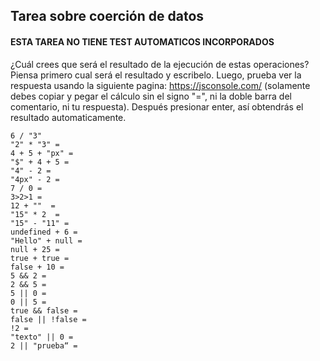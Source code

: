 ## Tarea sobre coerción de datos

#### ESTA TAREA NO TIENE TEST AUTOMATICOS INCORPORADOS

¿Cuál crees que será el resultado de la ejecución de estas operaciones? Piensa primero cual será el resultado y escribelo. 
Luego, prueba ver la respuesta usando la siguiente pagina: https://jsconsole.com/ (solamente debes copiar y pegar el cálculo sin el signo "=", 
ni la doble barra del comentario, ni tu respuesta). Después presionar enter, así obtendrás el resultado automaticamente.

```
6 / "3" 
"2" * "3" =
4 + 5 + "px" =
"$" + 4 + 5 =
"4" - 2 =
"4px" - 2 =
7 / 0 =
3>2>1 =
12 + ""  =  
"15" * 2  = 
"15" - "11" =
undefined + 6 = 
"Hello" + null = 
null + 25 =    
true + true =
false + 10 =
5 && 2 =
2 && 5 =
5 || 0 =
0 || 5 =
true && false =
false || !false =
!2 =
"texto" || 0 =
2 || "prueba“ =
```
